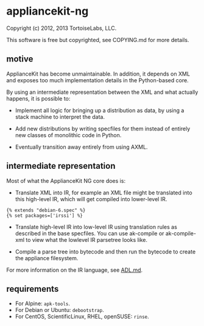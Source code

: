 # appliancekit-ng

Copyright (c) 2012, 2013 TortoiseLabs, LLC.

This software is free but copyrighted, see COPYING.md for more details.

## motive

ApplianceKit has become unmaintainable.  In addition, it depends on XML and exposes too much
implementation details in the Python-based core.

By using an intermediate representation between the XML and what actually happens, it is
possible to:

* Implement all logic for bringing up a distribution as data, by using a stack machine
  to interpret the data.

* Add new distributions by writing specfiles for them instead of entirely new classes of
  monolithic code in Python.

* Eventually transition away entirely from using AXML.

## intermediate representation

Most of what the ApplianceKit NG core does is:

* Translate XML into IR, for example an XML file might be translated into this high-level IR,
  which will get compiled into lower-level IR.

```
{% extends "debian-6.spec" %}
{% set packages=['irssi'] %}
```

* Translate high-level IR into low-level IR using translation rules as described in the base
  specfiles.  You can use ak-compile or ak-compile-xml to view what the lowlevel IR parsetree
  looks like.

* Compile a parse tree into bytecode and then run the bytecode to create the appliance
  filesystem.

For more information on the IR language, see [ADL.md](ADL.md).

## requirements

* For Alpine: `apk-tools`.
* For Debian or Ubuntu: `debootstrap`.
* For CentOS, ScientificLinux, RHEL, openSUSE: `rinse`.


